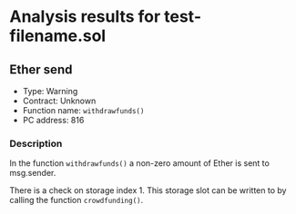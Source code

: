 # Analysis results for test-filename.sol

## Ether send

- Type: Warning
- Contract: Unknown
- Function name: `withdrawfunds()`
- PC address: 816

### Description

In the function `withdrawfunds()` a non-zero amount of Ether is sent to msg.sender.

There is a check on storage index 1. This storage slot can be written to by calling the function `crowdfunding()`.